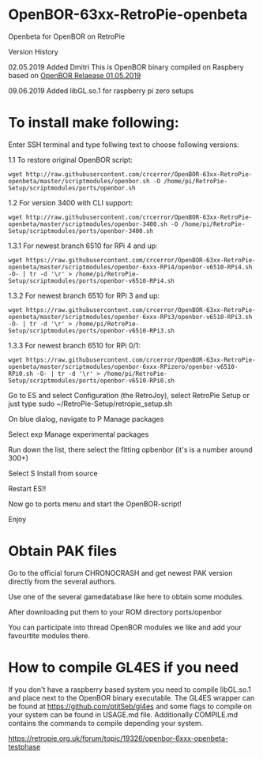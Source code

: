 # OpenBOR-63xx-RetroPie-openbeta
Openbeta for OpenBOR on RetroPie

Version History

02.05.2019
Added Dmitri
This is OpenBOR binary compiled on Raspbery
based on [OpenBOR Relaease 01.05.2019](https://github.com/DCurrent/openbor/tree/02375fbcd9c3848045dd7d11819542e83ae46cb1)

09.06.2019
Added libGL.so.1 for raspberry pi zero setups

# To install make following:

Enter SSH terminal and type follwing text to choose following versions:

1.1 To restore original OpenBOR script:
    
    wget http://raw.githubusercontent.com/crcerror/OpenBOR-63xx-RetroPie-openbeta/master/scriptmodules/openbor.sh -O /home/pi/RetroPie-Setup/scriptmodules/ports/openbor.sh
    
1.2 For version 3400 with CLI support:

    wget http://raw.githubusercontent.com/crcerror/OpenBOR-63xx-RetroPie-openbeta/master/scriptmodules/openbor-3400.sh -O /home/pi/RetroPie-Setup/scriptmodules/ports/openbor-3400.sh

1.3.1 For newest branch 6510 for RPi 4 and up:

    wget https://raw.githubusercontent.com/crcerror/OpenBOR-63xx-RetroPie-openbeta/master/scriptmodules/openbor-6xxx-RPi4/openbor-v6510-RPi4.sh -O- | tr -d '\r' > /home/pi/RetroPie-Setup/scriptmodules/ports/openbor-v6510-RPi4.sh

1.3.2 For newest branch 6510 for RPi 3 and up:

    wget https://raw.githubusercontent.com/crcerror/OpenBOR-63xx-RetroPie-openbeta/master/scriptmodules/openbor-6xxx-RPi3/openbor-v6510-RPi3.sh -O- | tr -d '\r' > /home/pi/RetroPie-Setup/scriptmodules/ports/openbor-v6510-RPi3.sh

1.3.3 For newest branch 6510 for RPi 0/1:

    wget https://raw.githubusercontent.com/crcerror/OpenBOR-63xx-RetroPie-openbeta/master/scriptmodules/openbor-6xxx-RPizero/openbor-v6510-RPi0.sh -O- | tr -d '\r' > /home/pi/RetroPie-Setup/scriptmodules/ports/openbor-v6510-RPi0.sh


Go to ES and select Configuration (the RetroJoy), select RetroPie Setup or just type sudo ~/RetroPie-Setup/retropie_setup.sh

On blue dialog, navigate to P Manage packages

Select exp Manage experimental packages

Run down the list, there select the fitting opbenbor (it's is a number around 300+)

Select S Install from source

Restart ES!!

Now go to ports menu and start the OpenBOR-script!

Enjoy

# Obtain PAK files

Go to the official forum CHRONOCRASH and get newest PAK version directly from the several authors.

Use one of the several gamedatabase like here to obtain some modules.

After downloading put them to your ROM directory ports/openbor

You can participate into thread OpenBOR modules we like and add your favourtite modules there.

# How to compile GL4ES if you need

If you don't have a raspberry based system you need to compile libGL.so.1 and place next to the OpenBOR binary executable. The GL4ES wrapper can be found at https://github.com/ptitSeb/gl4es and some flags to compile on your system can be found in USAGE.md file. Additionally COMPILE.md contains the commands to compile depending your system.

https://retropie.org.uk/forum/topic/19326/openbor-6xxx-openbeta-testphase
